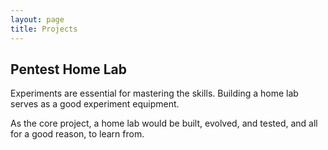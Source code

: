 ```yaml
---
layout:	page
title: Projects
---
```


## Pentest Home Lab

Experiments are essential for mastering the skills. Building a home lab serves as a good experiment equipment.

As the core project, a home lab would be built, evolved, and tested, and all for a good reason, to learn from.